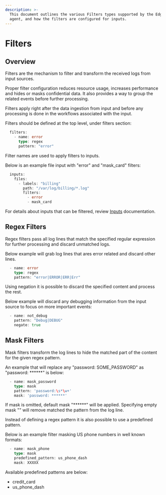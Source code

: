 ```yaml
---
description: >-
  This document outlines the various Filters types supported by the Edge Delta
  agent, and how the filters are configured for inputs.
---
```


# Filters

## Overview

Filters are the mechanism to filter and transform the received logs from input sources.

Proper filter configuration reduces resource usage, increases performance and hides or masks confidential data. It also provides a way to group the related events before further processing.

Filters apply right after the data ingestion from input and before any processing is done in the workflows associated with the input.

Filters should be defined at the top level, under filters section:

```go
  filters:
    - name: error
      type: regex
      pattern: "error"
```
Filter names are used to apply filters to inputs.

Below is an example file input with "error" and "mask_card" filters:

```go
  inputs:
    files:
      - labels: "billing"
        path: "/var/log/billing/*.log"
        filters:
          - error
          - mask_card
```
For details about inputs that can be filtered, review [Inputs](https://docs.edgedelta.com/configuration/inputs) documentation.

## Regex Filters

Regex filters pass all log lines that match the specified regular expression for further processing and discard unmatched logs.

Below example will grab log lines that ares error related and discard other lines.

```go
  - name: error
    type: regex
    pattern: "error|ERROR|ERR|Err"
```

Using negation it is possible to discard the specified content and process the rest.

Below example will discard any debugging information from the input source to focus on more important events:

```go
  - name: not_debug
    pattern: "Debug|DEBUG"
    negate: true
```

## Mask Filters

Mask filters transform the log lines to hide the matched part of the content for the given regex pattern.

An example that will replace any "password: SOME_PASSWORD" as "password: \*\*\*\*\*\*" is below:

```go
  - name: mask_password
    type: mask
    pattern: 'password:\s*\w+'
    mask: 'password: ******'
```

If mask is omitted, default mask "******" will be applied. Specifying empty mask "" will remove matched the pattern from the log line.

Instead of defining a regex pattern it is also possible to use a predefined pattern.

Below is an example filter masking US phone numbers in well known formats:

```go
  - name: mask_phone
    type: mask
    predefined_pattern: us_phone_dash
    mask: XXXXX
```

Available predefined patterns are below:
* credit_card
* us_phone_dash